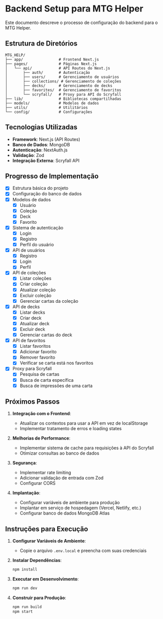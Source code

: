 # Backend Setup para MTG Helper

Este documento descreve o processo de configuração do backend para o MTG Helper.

## Estrutura de Diretórios

```
MTG_HELP/
├── app/                # Frontend Next.js
├── pages/              # Páginas Next.js
│   └── api/            # API Routes do Next.js
│       ├── auth/       # Autenticação
│       ├── users/      # Gerenciamento de usuários
│       ├── collections/ # Gerenciamento de coleções
│       ├── decks/      # Gerenciamento de decks
│       ├── favorites/  # Gerenciamento de favoritos
│       └── scryfall/   # Proxy para API do Scryfall
├── lib/                # Bibliotecas compartilhadas
├── models/             # Modelos de dados
├── utils/              # Utilitários
└── config/             # Configurações
```

## Tecnologias Utilizadas

- **Framework**: Next.js (API Routes)
- **Banco de Dados**: MongoDB
- **Autenticação**: NextAuth.js
- **Validação**: Zod
- **Integração Externa**: Scryfall API

## Progresso de Implementação

- [x] Estrutura básica do projeto
- [x] Configuração do banco de dados
- [x] Modelos de dados
  - [x] Usuário
  - [x] Coleção
  - [x] Deck
  - [x] Favorito
- [x] Sistema de autenticação
  - [x] Login
  - [x] Registro
  - [x] Perfil do usuário
- [x] API de usuários
  - [x] Registro
  - [x] Login
  - [x] Perfil
- [x] API de coleções
  - [x] Listar coleções
  - [x] Criar coleção
  - [x] Atualizar coleção
  - [x] Excluir coleção
  - [x] Gerenciar cartas da coleção
- [x] API de decks
  - [x] Listar decks
  - [x] Criar deck
  - [x] Atualizar deck
  - [x] Excluir deck
  - [x] Gerenciar cartas do deck
- [x] API de favoritos
  - [x] Listar favoritos
  - [x] Adicionar favorito
  - [x] Remover favorito
  - [x] Verificar se carta está nos favoritos
- [x] Proxy para Scryfall
  - [x] Pesquisa de cartas
  - [x] Busca de carta específica
  - [x] Busca de impressões de uma carta

## Próximos Passos

1. **Integração com o Frontend**:
   - Atualizar os contextos para usar a API em vez de localStorage
   - Implementar tratamento de erros e loading states

2. **Melhorias de Performance**:
   - Implementar sistema de cache para requisições à API do Scryfall
   - Otimizar consultas ao banco de dados

3. **Segurança**:
   - Implementar rate limiting
   - Adicionar validação de entrada com Zod
   - Configurar CORS

4. **Implantação**:
   - Configurar variáveis de ambiente para produção
   - Implantar em serviço de hospedagem (Vercel, Netlify, etc.)
   - Configurar banco de dados MongoDB Atlas

## Instruções para Execução

1. **Configurar Variáveis de Ambiente**:
   - Copie o arquivo `.env.local` e preencha com suas credenciais

2. **Instalar Dependências**:
   ```bash
   npm install
   ```

3. **Executar em Desenvolvimento**:
   ```bash
   npm run dev
   ```

4. **Construir para Produção**:
   ```bash
   npm run build
   npm start
   ```